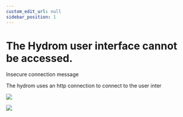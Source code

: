 ```yaml
---
custom_edit_url: null
sidebar_position: 1
---
```


# The Hydrom user interface cannot be accessed.



Insecure connection message

The hydrom uses an http connection to connect to the user inter

![](<../.gitbook/assets/Screenshot at Nov 03 18-53-00.png>)

![](<../.gitbook/assets/Screenshot at Dec 20 10-02-37.png>)


